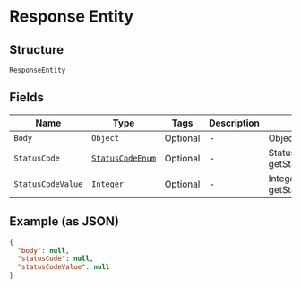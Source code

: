 
# Response Entity

## Structure

`ResponseEntity`

## Fields

| Name | Type | Tags | Description | Getter | Setter |
|  --- | --- | --- | --- | --- | --- |
| `Body` | `Object` | Optional | - | Object getBody() | setBody(Object body) |
| `StatusCode` | [`StatusCodeEnum`](../../doc/models/status-code-enum.md) | Optional | - | StatusCodeEnum getStatusCode() | setStatusCode(StatusCodeEnum statusCode) |
| `StatusCodeValue` | `Integer` | Optional | - | Integer getStatusCodeValue() | setStatusCodeValue(Integer statusCodeValue) |

## Example (as JSON)

```json
{
  "body": null,
  "statusCode": null,
  "statusCodeValue": null
}
```

